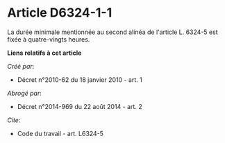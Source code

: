 # Article D6324-1-1

La durée minimale mentionnée au second alinéa de l'article L. 6324-5 est fixée à quatre-vingts heures.

**Liens relatifs à cet article**

_Créé par_:

  - Décret n°2010-62 du 18 janvier 2010 - art. 1

_Abrogé par_:

  - Décret n°2014-969 du 22 août 2014 - art. 2

_Cite_:

  - Code du travail - art. L6324-5
